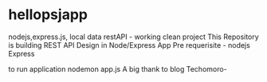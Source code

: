 # hellopsjapp
nodejs,express.js, local data restAPI - working clean project
This Repository is building REST API Design in Node/Express App
Pre requerisite -
nodejs
Express

to run application nodemon app.js
A big thank to blog Techomoro- 

